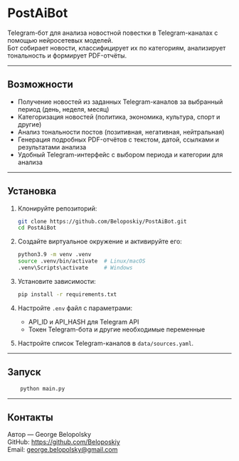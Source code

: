 # PostAiBot

Telegram-бот для анализа новостной повестки в Telegram-каналах с помощью нейросетевых моделей.  
Бот собирает новости, классифицирует их по категориям, анализирует тональность и формирует PDF-отчёты.

---

## Возможности

- Получение новостей из заданных Telegram-каналов за выбранный период (день, неделя, месяц)  
- Категоризация новостей (политика, экономика, культура, спорт и другие)  
- Анализ тональности постов (позитивная, негативная, нейтральная)  
- Генерация подробных PDF-отчётов с текстом, датой, ссылками и результатами анализа  
- Удобный Telegram-интерфейс с выбором периода и категории для анализа

---

## Установка

1. Клонируйте репозиторий:

    ```bash
   git clone https://github.com/Beloposkiy/PostAiBot.git  
   cd PostAiBot

2. Создайте виртуальное окружение и активируйте его:

    ```bash
   python3.9 -m venv .venv  
   source .venv/bin/activate  # Linux/macOS  
   .venv\Scripts\activate     # Windows

3. Установите зависимости:

    ```bash
   pip install -r requirements.txt

4. Настройте `.env` файл с параметрами:

   - API_ID и API_HASH для Telegram API  
   - Токен Telegram-бота и другие необходимые переменные  

5. Настройте список Telegram-каналов в `data/sources.yaml`.

---

## Запуск

```bash
    python main.py
   ```

---

## Контакты

Автор — George Belopolsky  
GitHub: https://github.com/Beloposkiy  
Email: george.belopolsky@gmail.com